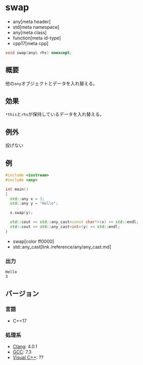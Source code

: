 # swap
* any[meta header]
* std[meta namespace]
* any[meta class]
* function[meta id-type]
* cpp17[meta cpp]

```cpp
void swap(any& rhs) noexcept;
```

## 概要
他の`any`オブジェクトとデータを入れ替える。


## 効果
`*this`と`rhs`が保持しているデータを入れ替える。


## 例外
投げない


## 例
```cpp example
#include <iostream>
#include <any>

int main()
{
  std::any x = 3;
  std::any y = "Hello";

  x.swap(y);

  std::cout << std::any_cast<const char*>(x) << std::endl;
  std::cout << std::any_cast<int>(y) << std::endl;
}
```
* swap[color ff0000]
* std::any_cast[link /reference/any/any_cast.md]

### 出力
```
Hello
3
```

## バージョン
### 言語
- C++17

### 処理系
- [Clang](/implementation.md#clang): 4.0.1
- [GCC](/implementation.md#gcc): 7.3
- [Visual C++](/implementation.md#visual_cpp): ??
